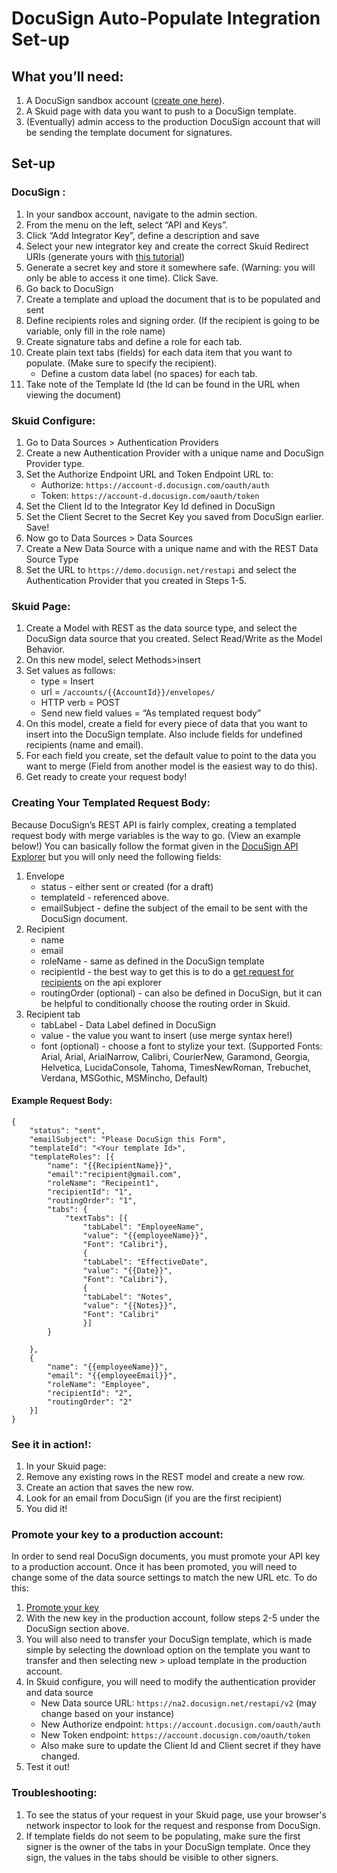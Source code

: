 

# DocuSign Auto-Populate Integration Set-up
 
## What you’ll need: 
1.	A DocuSign sandbox account ([create one here](https://go.docusign.com/trial/)).
2.	A Skuid page with data you want to push to a DocuSign template.
3.	(Eventually) admin access to the production DocuSign account that will be sending the template document for signatures.

## Set-up
### DocuSign : 
1.	In your sandbox account, navigate to the admin section. 
2.	From the menu on the left, select “API and Keys”.
3.	Click “Add Integrator Key”, define a description and save
4.	Select your new integrator key and create the correct Skuid Redirect URIs (generate yours with [this tutorial](https://docs.skuid.com/latest/en/data/callback-urls-redirect-uris.html))
5.	Generate a secret key and store it somewhere safe. (Warning: you will only be able to access it one time). Click Save. 
6.	Go back to DocuSign 
7.	Create a template and upload the document that is to be populated and sent 
8.	Define recipients roles and signing order. (If the recipient is going to be variable, only fill in the role name)
9.	Create signature tabs and define a role for each tab. 
10.	Create plain text tabs (fields) for each data item that you want to populate. (Make sure to specify the recipient). 
	- Define a custom data label (no spaces) for each tab. 
11.	Take note of the Template Id (the Id can be found in the URL when viewing the document)
 

### Skuid Configure: 
1.	Go to Data Sources > Authentication Providers
2.	Create a new Authentication Provider with a unique name and DocuSign Provider type. 
3.	Set the Authorize Endpoint URL and Token Endpoint URL to: 
	- Authorize: `https://account-d.docusign.com/oauth/auth`
	-	Token: `https://account-d.docusign.com/oauth/token`
4.	Set the Client Id to the Integrator Key Id defined in DocuSign
5.	Set the Client Secret to the Secret Key you saved from DocuSign earlier. Save!
6.	Now go to Data Sources > Data Sources
7.	Create a New Data Source with a unique name and with the REST Data Source Type
8.	Set the URL to  `https://demo.docusign.net/restapi` and select the Authentication Provider that you created in Steps 1-5.


### Skuid Page:
1.	Create a Model with REST as the data source type, and select the DocuSign data source that you created. Select Read/Write as the Model Behavior.
2.	On this new model, select Methods>insert
3.	Set values as follows: 
	-	type = Insert
	-	url = `/accounts/{{AccountId}}/envelopes/`
	- HTTP verb = POST 
	- Send new field values = “As templated request body” 
4.	On this model, create a field for every piece of data that you want to insert into the DocuSign template. Also include fields for undefined recipients (name and email). 
5.	For each field you create, set the default value to point to the data you want to merge (Field from another model is the easiest way to do this).
6.	Get ready to create your request body!


### Creating Your Templated Request Body:
Because DocuSign’s REST API is fairly complex, creating a templated request body with merge variables is the way to go. (View an example below!)
You can basically follow the format given in the [DocuSign API Explorer](https://apiexplorer.docusign.com/#/esign/restapi?categories=Envelopes&tags=Envelopes&operations=create) but you will only need the following fields: 
1.	Envelope
	- status - either sent or created (for a draft)
	- templateId - referenced above. 
	- emailSubject - define the subject of the email to be sent with the DocuSign document. 
2.	Recipient
	- name
	- email
	- roleName - same as defined in the DocuSign template
	- recipientId - the best way to get this is to do a [get request for recipients](https://apiexplorer.docusign.com/#/esign/restapi?categories=Envelopes&tags=EnvelopeRecipients&operations=list) on the api explorer 
	- routingOrder (optional) - can also be defined in DocuSign, but it can be helpful to conditionally choose the routing order in Skuid. 
3.	Recipient tab
	- tabLabel - Data Label defined in DocuSign
	- value - the value you want to insert (use merge syntax here!)
	- font (optional) - choose a font to stylize your text. (Supported Fonts: Arial, Arial, ArialNarrow, Calibri, CourierNew, Garamond, Georgia, Helvetica,   LucidaConsole, Tahoma, TimesNewRoman, Trebuchet, Verdana, MSGothic, MSMincho, Default)

#### Example Request Body:  
 
    {
        "status": "sent",
        "emailSubject": "Please DocuSign this Form",
        "templateId": "<Your template Id>",
        "templateRoles": [{
            "name": "{{RecipientName}}",
            "email":"recipient@gmail.com",
            "roleName": "Recipeint1",
            "recipientId": "1",
            "routingOrder": "1",
            "tabs": {
                "textTabs": [{
                    "tabLabel": "EmployeeName",
                    "value": "{{employeeName}}",
                    "Font": "Calibri"},
                    {
                    "tabLabel": "EffectiveDate",
                    "value": "{{Date}}",
                    "Font": "Calibri"},                        
                    {
                    "tabLabel": "Notes",
                    "value": "{{Notes}}",
                    "Font": "Calibri"
                    }]
            }
            
        },
        {
            "name": "{{employeeName}}",
            "email": "{{employeeEmail}}",
            "roleName": "Employee",
            "recipientId": "2",
            "routingOrder": "2"
        }]
    }

### See it in action!: 
1.	In your Skuid page:
2.	Remove any existing rows in the REST model and create a new row. 
3.	Create an action that saves the new row. 
4.	Look for an email from DocuSign (if you are the first recipient) 
5.	You did it!

### Promote your key to a production account: 
In order to send real DocuSign documents, you must promote your API key to a production account. Once it has been promoted, you will need to change some of the data source settings to match the new URL etc. 
To do this:
1.	[Promote your key](https://support.docusign.com/guides/ndse-admin-guide-api-and-keys) 
2.	With the new key in the production account, follow steps 2-5 under the DocuSign section above. 
3.	You will also need to transfer your DocuSign template, which is made simple by selecting the download option on the template you want to transfer and then selecting new > upload template in the production account. 
4.	In Skuid configure, you will need to modify the authentication provider and data source
	- New Data source URL: `https://na2.docusign.net/restapi/v2` (may change based on your instance)
	- New Authorize endpoint: `https://account.docusign.com/oauth/auth`
	- New Token endpoint: `https://account.docusign.com/oauth/token`
	- Also make sure to update the Client Id and Client secret if they have changed.
6.	Test it out! 

### Troubleshooting:
1.	To see the status of your request in your Skuid page, use your browser's network inspector to look for the request and response from DocuSign. 
2.	If template fields do not seem to be populating, make sure the first signer is the owner of the tabs in your DocuSign template. Once they sign, the values in the tabs should be visible to other signers. 



